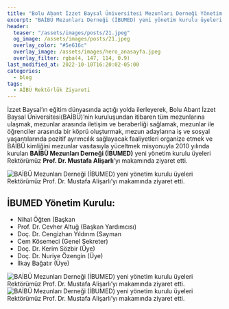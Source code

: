 ```yaml
---
title: "Bolu Abant İzzet Baysal Üniversitesi Mezunları Derneği Yönetim Kurulu Üyeleri, Rektör Alişarlı’yı Ziyaret Etti"
excerpt: "BAİBÜ Mezunları Derneği (İBUMED) yeni yönetim kurulu üyeleri Rektörümüz Prof. Dr. Mustafa Alişarlı’yı makamında ziyaret etti."
header:
  teaser: "/assets/images/posts/21.jpeg"
  og_image: /assets/images/posts/21.jpeg
  overlay_color: "#5e616c"
  overlay_image: /assets/images/hero_anasayfa.jpeg
  overlay_filter: rgba(4, 147, 114, 0.9)
last_modified_at: 2022-10-10T16:20:02-05:00
categories:
  - blog
tags:
  - AİBÜ Rektörlük Ziyareti
---
```



İzzet Baysal’ın eğitim dünyasında açtığı yolda ilerleyerek, Bolu Abant İzzet Baysal Üniversitesi(BAİBÜ)’nin kuruluşundan itibaren tüm mezunlarına ulaşmak, mezunlar arasında iletişim ve beraberliği sağlamak, mezunlar ile öğrenciler arasında bir köprü oluşturmak, mezun adaylarına iş ve sosyal yaşantılarında pozitif ayrımcılık sağlayacak faaliyetleri organize etmek ve BAİBÜ kimliğini mezunlar vasıtasıyla yüceltmek misyonuyla 2010 yılında kurulan **BAİBÜ Mezunları Derneği (İBUMED)** yeni yönetim kurulu üyeleri Rektörümüz **Prof. Dr. Mustafa Alişarlı**’yı makamında ziyaret etti.

<img src="{{ site.url }}{{ site.baseurl }}/assets/images/posts/2022-10-08-aibu-mezunlar-dernegi-yonetim-kurulu/3.jpeg" alt="BAİBÜ Mezunları Derneği (İBUMED) yeni yönetim kurulu üyeleri Rektörümüz Prof. Dr. Mustafa Alişarlı’yı makamında ziyaret etti.">


## İBUMED Yönetim Kurulu:

* Nihal Öğten (Başkan
* Prof. Dr. Cevher Altuğ (Başkan Yardımcısı)
* Doç. Dr. Cengizhan Yıldırım (Sayman
* Cem Kösemeci (Genel Sekreter)
* Doç. Dr. Kerim Sözbir (Üye)
* Doç. Dr. Nuriye Özengin (Üye)
* İlkay Bağatır (Üye)

<img src="{{ site.url }}{{ site.baseurl }}/assets/images/posts/2022-10-08-aibu-mezunlar-dernegi-yonetim-kurulu/1.jpeg" alt="BAİBÜ Mezunları Derneği (İBUMED) yeni yönetim kurulu üyeleri Rektörümüz Prof. Dr. Mustafa Alişarlı’yı makamında ziyaret etti.">

<img src="{{ site.url }}{{ site.baseurl }}/assets/images/posts/2022-10-08-aibu-mezunlar-dernegi-yonetim-kurulu/2.jpeg" alt="BAİBÜ Mezunları Derneği (İBUMED) yeni yönetim kurulu üyeleri Rektörümüz Prof. Dr. Mustafa Alişarlı’yı makamında ziyaret etti.">
